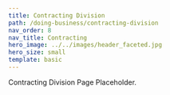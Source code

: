 ```yaml
---
title: Contracting Division
path: /doing-business/contracting-division
nav_order: 8
nav_title: Contracting
hero_image: ../../images/header_faceted.jpg
hero_size: small
template: basic
---
```

Contracting Division Page Placeholder.